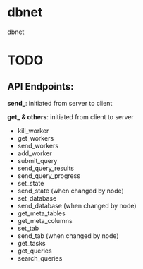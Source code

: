 # dbnet

dbnet

# TODO

## API Endpoints:

**send\_**: initiated from server to client

**get\_ & others**: initiated from client to server

- kill_worker
- get_workers
- send_workers
- add_worker
- submit_query
- send_query_results
- send_query_progress
- set_state
- send_state (when changed by node)
- set_database
- send_database (when changed by node)
- get_meta_tables
- get_meta_columns
- set_tab
- send_tab (when changed by node)
- get_tasks
- get_queries
- search_queries
